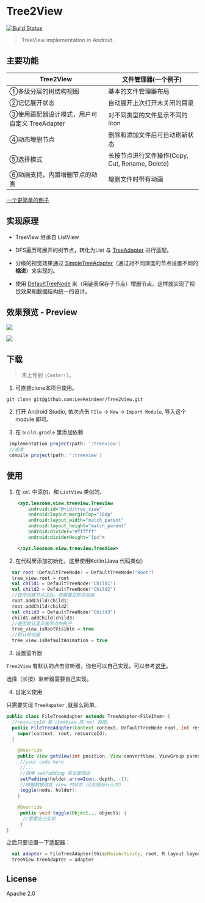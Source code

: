 # Tree2View 

[![Build Status](https://travis-ci.org/LeeReindeer/Tree2View.svg?branch=master)](https://travis-ci.org/LeeReindeer/Tree2View)

> TreeView implementation in Android.

## 主要功能

|Tree2View|文件管理器(一个例子)|
|--------|----------|
|①多级分层的树结构视图 | 基本的文件管理器布局|
|②记忆展开状态 | 自动展开上次打开未关闭的目录|
|③使用适配器设计模式，用户可自定义 TreeAdapter | 对不同类型的文件显示不同的Icon |
|④动态增删节点 | 删除和添加文件后可自动刷新状态 |
|⑤选择模式 | 长按节点进行文件操作(Copy, Cut, Rename, Delete) |
|⑥动画支持，内置增删节点的动画 | 增删文件时带有动画 |

[一个更简单的例子](/demo/app/src/main/java/xyz/leezoom/tree2view_demo/MainActivity.java)

## 实现原理

- TreeView 继承自 ListView

- DFS遍历可展开的树节点，转化为List 与 [TreeAdapter](https://github.com/LeeReindeer/Tree2View/blob/master/treeview/src/main/java/xyz/leezoom/view/treeview/adapter/TreeAdapter.java) 进行适配。

- 分级的视觉效果通过 [SimpleTreeAdapter](https://github.com/LeeReindeer/Tree2View/blob/master/treeview/src/main/java/xyz/leezoom/view/treeview/adapter/SimpleTreeAdapter.java)（通过对不同深度的节点设置不同的**缩进**）来实现的。

- 使用 [DefaultTreeNode](https://github.com/LeeReindeer/Tree2View/blob/master/treeview/src/main/java/xyz/leezoom/view/treeview/module/DefaultTreeNode.java) 来（用链表保存子节点）增删节点。这样就实现了视觉效果和数据结构统一的设计。

## 效果预览 - Preview

![](https://github.com/LeeReindeer/Tree2View/blob/master/screenshot/tree2view_demo1.png)

![](https://github.com/LeeReindeer/Tree2View/blob/master/screenshot/tree2view_demo2.png)

## 下载

> 未上传到 `jCenter()`。

1. 可直接clone本项目使用。

```git
git clone git@github.com:LeeReindeer/Tree2View.git
```

2. 打开 Android Studio, 依次点击 `FIle` -> `New` -> `Import Module`, 导入这个 module 即可。

3. 在 `build.gradle` 里添加依赖

```groovy
 implementation project(path: ':treeview')
 //或者
 compile project(path: ':treeview')
```

## 使用

1. 在 `xml` 中添加，和 `ListView` 类似的.

```xml
    <xyz.leezoom.view.treeview.TreeView
        android:id="@+id/tree_view"
        android:layout_marginTop="16dp"
        android:layout_width="match_parent"
        android:layout_height="match_parent"
        android:divider="#ffffff"
        android:dividerHeight="1px">

    </xyz.leezoom.view.treeview.TreeView>
```
2. 在代码里添加初始化，这里使用Kotlin(Java 代码类似)

```kotlin
  var root :DefaultTreeNode? = DefaultTreeNode("Root")
  tree_view.root = root
  val child1 = DefaultTreeNode("Child1")
  val child2 = DefaultTreeNode("Child2")
  //在你创建节点之后，你需要立即添加她
  root.addChild(child1)
  root.addChild(child2)
  val child3 = DefaultTreeNode("Child3")
  child1.addChild(child3)
  //是否默认显示根节点的孩子
  tree_view.isRootVisible = true
  //默认的动画
  tree_view.isDefaultAnimation = true
```

3. 设置监听器

`Tree2View` 有默认的点击监听器，你也可以自己实现，可以参考[这里](https://github.com/LeeReindeer/Tree2View/blob/master/app/src/main/java/xyz/leezoom/tree2/activity/MainActivity.kt#L111)。

选择（长按）监听器需要自己实现。

4. 自定义使用

只需要实现 `TreeAapater` ,就那么简单。

```java
public class FileTreeAdapter extends TreeAdapter<FileItem> {
  //resourceId 是 itemView 的 xml 视图。
  public FileTreeAdapter(Context context, DefaultTreeNode root, int resourceId) {
    super(context, root, resourceId);
  }
  
    @Override
    public View getView(int position, View convertView, ViewGroup parent) {
     //your code here
     //...
     //调用 setPadding 来设置缩进
     setPadding(holder.arrowIcon, depth, -1);
     //根据数据改变 view 的状态（比如图标什么的）
     toggle(node, holder);
    }
    
    @Override
     public void toggle(Object... objects) {
      //需要自己实现
     }
}
```

之后只要设置一下适配器：

```kotlin
  val adapter = FileTreeAdapter(this@MainActivity, root, R.layout.layout_file_tree_item)
  treeView.treeAdapter = adapter
```

## License

Apache 2.0